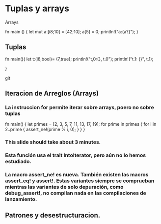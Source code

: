 # Tuplas y arrays 

Arrays 

fn main () { 
    let mut a:[i8;10] = [42;10];
    a[5] = 0;
    println!("a:{a?}");
}

## Tuplas

fn main(){
let t:(i8,bool)= (7,true);
println!("t,0:{}, t.0");
println!("t.1: {}", t.1);



}

git 

## Iteracion de Arreglos (Arrays)

### La instruccion for permite iterar sobre arrays, poero no sobre tuplas
fn main() {
    let primes = [2, 3, 5, 7, 11, 13, 17, 19];
    for prime in primes {
        for i in 2..prime {
            assert_ne!(prime % i, 0);
        }
    }
}

### This slide should take about 3 minutes.
### Esta función usa el trait IntoIterator, pero aún no lo hemos estudiado.

### La macro assert_ne! es nueva. También existen las macros assert_eq! y assert!. Estas variantes siempre se comprueban mientras las variantes de solo depuración, como debug_assert!, no compilan nada en las compilaciones de lanzamiento. 


## Patrones y desestructuracion. 

